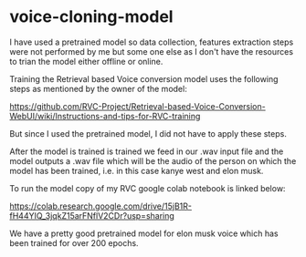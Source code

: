 # voice-cloning-model

I have used a pretrained model so data collection, features extraction steps were not performed by me but some one else as I don't have the resources to trian the model either offline or online.

Training the Retrieval based Voice conversion model uses the following steps as mentioned by the owner of the model:

https://github.com/RVC-Project/Retrieval-based-Voice-Conversion-WebUI/wiki/Instructions-and-tips-for-RVC-training

But since I used the pretrained model, I did not have to apply these steps.
 
After the model is trained is trained we feed in our .wav input file and the model outputs a .wav file which will be the audio of the person on which the model has been trained, i.e. in this case kanye west and elon musk.

To run the model copy of my RVC google colab notebook is linked below:

https://colab.research.google.com/drive/15jB1R-fH44YIQ_3jqkZ15arFNflV2CDr?usp=sharing

We have a pretty good pretrained model for elon musk voice which has been trained for over 200 epochs.
